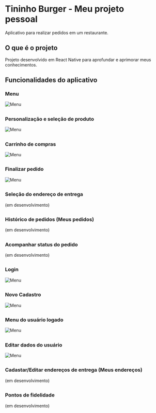 # Tininho Burger - Meu projeto pessoal
Aplicativo para realizar pedidos em um restaurante.

## O que é o projeto
Projeto desenvolvido em React Native para aprofundar e aprimorar meus conhecimentos.

## Funcionalidades do aplicativo

### Menu

![Menu](screens/menu.png)

## 

### Personalização e seleção de produto

![Menu](screens/detalhesproduto.png)

## 

### Carrinho de compras

![Menu](screens/carrinho.png)

## 

### Finalizar pedido

![Menu](screens/finalizarpedido.png)

## 

### Seleção do endereço de entrega

(em desenvolvimento)

## 

### Histórico de pedidos (Meus pedidos)

(em desenvolvimento)

## 

### Acompanhar status do pedido

(em desenvolvimento)

## 

### Login

![Menu](screens/login.png)

## 

### Novo Cadastro

![Menu](screens/cadastro.png)

## 

### Menu do usuário logado

![Menu](screens/menuconta.png)

## 

### Editar dados do usuário

![Menu](screens/dados.png)

## 

### Cadastar/Editar endereços de entrega (Meus endereços)

(em desenvolvimento)

## 

### Pontos de fidelidade

(em desenvolvimento)

## 

